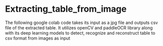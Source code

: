 # Extracting_table_from_image
The following google colab code takes its input as a jpg file and outputs csv file of the extracted table.
It utilizes openCV and paddleOCR library along with its deep learning models to detect, recognize and reconstruct table to csv format from images as input

